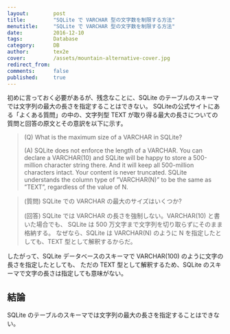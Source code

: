 ```yaml
---
layout:        post
title:         "SQLite で VARCHAR 型の文字数を制限する方法"
menutitle:     "SQLite で VARCHAR 型の文字数を制限する方法"
date:          2016-12-10
tags:          Database
category:      DB
author:        tex2e
cover:         /assets/mountain-alternative-cover.jpg
redirect_from:
comments:      false
published:     true
---
```


初めに言っておく必要があるが、残念なことに、SQLite のテーブルのスキーマでは文字列の最大の長さを指定することはできない。
SQLiteの公式サイトにある「よくある質問」の中の、文字列型 TEXT が取り得る最大の長さについての
質問と回答の原文とその意訳を以下に示す。

> (Q) What is the maximum size of a VARCHAR in SQLite?
>
> (A) SQLite does not enforce the length of a VARCHAR. You can declare a VARCHAR(10)
> and SQLite will be happy to store a 500-million character string there.
> And it will keep all 500-million characters intact. Your content is never truncated.
> SQLite understands the column type of ”VARCHAR(N)” to be the same as ”TEXT”,
> regardless of the value of N.

> (質問) SQLite での VARCHAR の最大のサイズはいくつか?
>
> (回答) SQLite では VARCHAR の長さを強制しない。VARCHAR(10) と書いた場合でも、
> SQLite は 500 万文字まで文字列を切り取らずにそのまま格納する。
> なぜなら、SQLite は VARCHAR(N) のように N を指定したとしても、TEXT 型として解釈するからだ。

したがって、SQLite データベースのスキーマで VARCHAR(100) のように文字の長さを指定したとしても、
ただの TEXT 型として解釈するため、SQLite のスキーマで文字の長さは指定しても意味がない。

結論
----------

SQLite のテーブルのスキーマでは文字列の最大の長さを指定することはできない。
